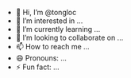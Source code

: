 - 👋 Hi, I’m @tongloc
- 👀 I’m interested in ...
- 🌱 I’m currently learning ...
- 💞️ I’m looking to collaborate on ...
- 📫 How to reach me ...
- 😄 Pronouns: ...
- ⚡ Fun fact: ...

<!---
tongloc/tongloc is a ✨ special ✨ repository because its `README.md` (this file) appears on your GitHub profile.
You can click the Preview link to take a look at your changes.
--->
